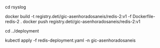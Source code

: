 cd rsyslog

docker build -t registry.deti/gic-asenhoradosaneis/redis-2:v1 -f Dockerfile-redis-2 .
docker push registry.deti/gic-asenhoradosaneis/redis-2:v1

cd ../deployment

kubectl apply -f redis-deployment.yaml -n gic-asenhoradosaneis


